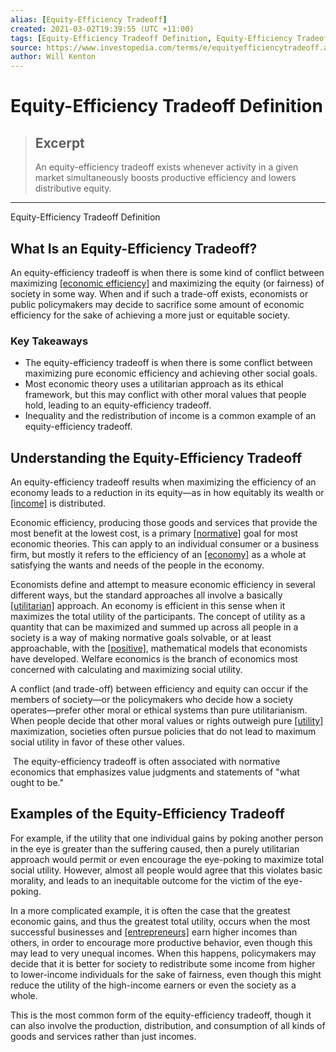 ```yaml
---
alias: [Equity-Efficiency Tradeoff]
created: 2021-03-02T19:39:55 (UTC +11:00)
tags: [Equity-Efficiency Tradeoff Definition, Equity-Efficiency Tradeoff Definition]
source: https://www.investopedia.com/terms/e/equityefficiencytradeoff.asp
author: Will Kenton
---
```


# Equity-Efficiency Tradeoff Definition

> ## Excerpt
> An equity-efficiency tradeoff exists whenever activity in a given market simultaneously boosts productive efficiency and lowers distributive equity.

---

Equity-Efficiency Tradeoff Definition
## What Is an Equity-Efficiency Tradeoff?

An equity-efficiency tradeoff is when there is some kind of conflict between maximizing [[economic efficiency]](https://www.investopedia.com/terms/e/economic_efficiency.asp) and maximizing the equity (or fairness) of society in some way. When and if such a trade-off exists, economists or public policymakers may decide to sacrifice some amount of economic efficiency for the sake of achieving a more just or equitable society.

### Key Takeaways

-   The equity-efficiency tradeoff is when there is some conflict between maximizing pure economic efficiency and achieving other social goals.
-   Most economic theory uses a utilitarian approach as its ethical framework, but this may conflict with other moral values that people hold, leading to an equity-efficiency tradeoff.
-   Inequality and the redistribution of income is a common example of an equity-efficiency tradeoff.

## Understanding the Equity-Efficiency Tradeoff

An equity-efficiency tradeoff results when maximizing the efficiency of an economy leads to a reduction in its equity—as in how equitably its wealth or [[income]](https://www.investopedia.com/terms/i/income.asp) is distributed.

Economic efficiency, producing those goods and services that provide the most benefit at the lowest cost, is a primary [[normative]](https://www.investopedia.com/terms/n/normativeeconomics.asp) goal for most economic theories. This can apply to an individual consumer or a business firm, but mostly it refers to the efficiency of an [[economy]](https://www.investopedia.com/terms/e/economy.asp) as a whole at satisfying the wants and needs of the people in the economy.

Economists define and attempt to measure economic efficiency in several different ways, but the standard approaches all involve a basically [[utilitarian]](https://www.investopedia.com/terms/u/utilitarianism.asp) approach. An economy is efficient in this sense when it maximizes the total utility of the participants. The concept of utility as a quantity that can be maximized and summed up across all people in a society is a way of making normative goals solvable, or at least approachable, with the [[positive]](https://www.investopedia.com/terms/p/positiveeconomics.asp), mathematical models that economists have developed. Welfare economics is the branch of economics most concerned with calculating and maximizing social utility.

A conflict (and trade-off) between efficiency and equity can occur if the members of society—or the policymakers who decide how a society operates—prefer other moral or ethical systems than pure utilitarianism. When people decide that other moral values or rights outweigh pure [[utility]](https://www.investopedia.com/terms/u/utility.asp) maximization, societies often pursue policies that do not lead to maximum social utility in favor of these other values.

 The equity-efficiency tradeoff is often associated with normative economics that emphasizes value judgments and statements of "what ought to be."

## Examples of the Equity-Efficiency Tradeoff

For example, if the utility that one individual gains by poking another person in the eye is greater than the suffering caused, then a purely utilitarian approach would permit or even encourage the eye-poking to maximize total social utility. However, almost all people would agree that this violates basic morality, and leads to an inequitable outcome for the victim of the eye-poking.

In a more complicated example, it is often the case that the greatest economic gains, and thus the greatest total utility, occurs when the most successful businesses and [[entrepreneurs]](https://www.investopedia.com/terms/e/entrepreneur.asp) earn higher incomes than others, in order to encourage more productive behavior, even though this may lead to very unequal incomes. When this happens, policymakers may decide that it is better for society to redistribute some income from higher to lower-income individuals for the sake of fairness, even though this might reduce the utility of the high-income earners or even the society as a whole.

This is the most common form of the equity-efficiency tradeoff, though it can also involve the production, distribution, and consumption of all kinds of goods and services rather than just incomes.
